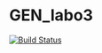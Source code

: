 # GEN_labo3

[![Build Status](https://travis-ci.com/GEN-B-GROUPE-E/Labo3_monopoly.svg?branch=master)](https://travis-ci.com/GEN-B-GROUPE-E/Labo3_monopoly)